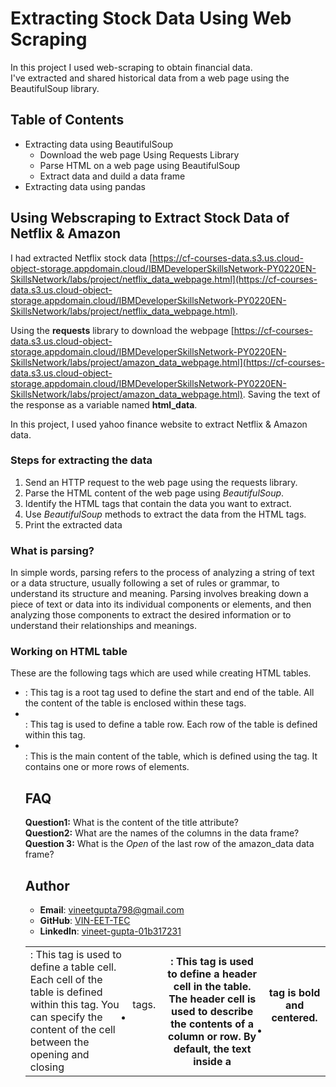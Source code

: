 
# Extracting Stock Data Using Web Scraping

In this project I used web-scraping to obtain financial data.  
I've extracted and shared historical data from a web page using the BeautifulSoup library.

## Table of Contents

- Extracting data using BeautifulSoup
    - Download the web page Using Requests Library
    - Parse HTML on a web page using BeautifulSoup
    - Extract data and duild a data frame
- Extracting data using pandas

## Using Webscraping to Extract Stock Data of Netflix & Amazon

I had extracted Netflix stock data [https://cf-courses-data.s3.us.cloud-object-storage.appdomain.cloud/IBMDeveloperSkillsNetwork-PY0220EN-SkillsNetwork/labs/project/netflix_data_webpage.html](https://cf-courses-data.s3.us.cloud-object-storage.appdomain.cloud/IBMDeveloperSkillsNetwork-PY0220EN-SkillsNetwork/labs/project/netflix_data_webpage.html).


Using the **requests** library to download the webpage [https://cf-courses-data.s3.us.cloud-object-storage.appdomain.cloud/IBMDeveloperSkillsNetwork-PY0220EN-SkillsNetwork/labs/project/amazon_data_webpage.html](https://cf-courses-data.s3.us.cloud-object-storage.appdomain.cloud/IBMDeveloperSkillsNetwork-PY0220EN-SkillsNetwork/labs/project/amazon_data_webpage.html). Saving the text of the response as a variable named **html_data**.


In this project, I used yahoo finance website to extract Netflix & Amazon data.

### Steps for extracting the data
1. Send an HTTP request to the web page using the requests library.
2. Parse the HTML content of the web page using *BeautifulSoup*.
3. Identify the HTML tags that contain the data you want to extract.
4. Use *BeautifulSoup* methods to extract the data from the HTML tags.
5. Print the extracted data

### What is parsing?

In simple words, parsing refers to the process of analyzing a string of text or a data structure, usually following a set of rules or grammar, to understand its structure and meaning.
Parsing involves breaking down a piece of text or data into its individual components or elements, and then analyzing those components to extract the desired information or to understand their relationships and meanings.

### Working on HTML table

These are the following tags which are used while creating HTML tables.

- <table>: This tag is a root tag used to define the start and end of the table. All the content of the table is enclosed within these tags. 

- <tr>: This tag is used to define a table row. Each row of the table is defined within this tag.

- <td>: This tag is used to define a table cell. Each cell of the table is defined within this tag. You can specify the content of the cell between the opening and closing <td> tags.

- <th>: This tag is used to define a header cell in the table. The header cell is used to describe the contents of a column or row. By default, the text inside a <th> tag is bold and centered.

- <tbody>: This is the main content of the table, which is defined using the <tbody> tag. It contains one or more rows of <tr> elements.

## FAQ

**Question1:** What is the content of the title attribute?
\
**Question2:** What are the names of the columns in the data frame?
**Question 3:** What is the *Open* of the last row of the amazon_data data frame?


## Author
- **Email**: vineetgupta798@gmail.com
- **GitHub**: [VIN-EET-TEC](https://https://github.com/VIN-EET-TEC)
- **LinkedIn**: [vineet-gupta-01b317231](https://www.linkedin.com/in/vineet-gupta-01b317231/)


